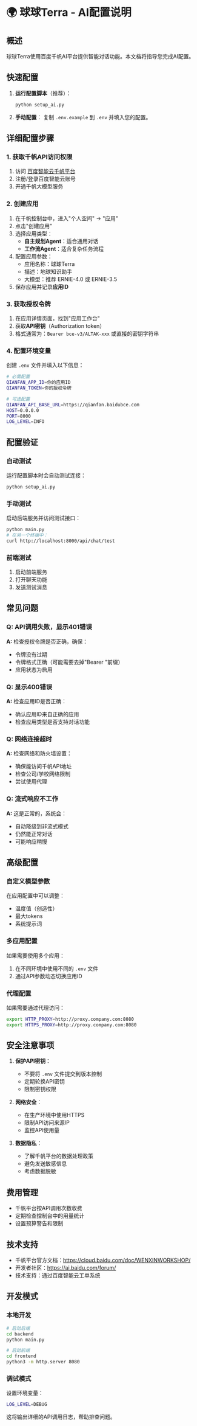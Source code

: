 # 🌍 球球Terra - AI配置说明

## 概述

球球Terra使用百度千帆AI平台提供智能对话功能。本文档将指导您完成AI配置。

## 快速配置

1. **运行配置脚本**（推荐）：
   ```bash
   python setup_ai.py
   ```

2. **手动配置**：
   复制 `.env.example` 到 `.env` 并填入您的配置。

## 详细配置步骤

### 1. 获取千帆API访问权限

1. 访问 [百度智能云千帆平台](https://console.bce.baidu.com/qianfan/overview)
2. 注册/登录百度智能云账号
3. 开通千帆大模型服务

### 2. 创建应用

1. 在千帆控制台中，进入"个人空间" → "应用"
2. 点击"创建应用"
3. 选择应用类型：
   - **自主规划Agent**：适合通用对话
   - **工作流Agent**：适合复杂任务流程
4. 配置应用参数：
   - 应用名称：球球Terra
   - 描述：地球知识助手
   - 大模型：推荐 ERNIE-4.0 或 ERNIE-3.5
5. 保存应用并记录**应用ID**

### 3. 获取授权令牌

1. 在应用详情页面，找到"应用工作台"
2. 获取**API密钥**（Authorization token）
3. 格式通常为：`Bearer bce-v3/ALTAK-xxx` 或直接的密钥字符串

### 4. 配置环境变量

创建 `.env` 文件并填入以下信息：

```bash
# 必需配置
QIANFAN_APP_ID=你的应用ID
QIANFAN_TOKEN=你的授权令牌

# 可选配置
QIANFAN_API_BASE_URL=https://qianfan.baidubce.com
HOST=0.0.0.0
PORT=8000
LOG_LEVEL=INFO
```

## 配置验证

### 自动测试
运行配置脚本时会自动测试连接：
```bash
python setup_ai.py
```

### 手动测试
启动后端服务并访问测试接口：
```bash
python main.py
# 在另一个终端中：
curl http://localhost:8000/api/chat/test
```

### 前端测试
1. 启动前端服务
2. 打开聊天功能
3. 发送测试消息

## 常见问题

### Q: API调用失败，显示401错误
**A:** 检查授权令牌是否正确，确保：
- 令牌没有过期
- 令牌格式正确（可能需要去掉"Bearer "前缀）
- 应用状态为启用

### Q: 显示400错误
**A:** 检查应用ID是否正确：
- 确认应用ID来自正确的应用
- 检查应用类型是否支持对话功能

### Q: 网络连接超时
**A:** 检查网络和防火墙设置：
- 确保能访问千帆API地址
- 检查公司/学校网络限制
- 尝试使用代理

### Q: 流式响应不工作
**A:** 这是正常的，系统会：
- 自动降级到非流式模式
- 仍然能正常对话
- 可能响应稍慢

## 高级配置

### 自定义模型参数
在应用配置中可以调整：
- 温度值（创造性）
- 最大tokens
- 系统提示词

### 多应用配置
如果需要使用多个应用：
1. 在不同环境中使用不同的 `.env` 文件
2. 通过API参数动态切换应用ID

### 代理配置
如果需要通过代理访问：
```bash
export HTTP_PROXY=http://proxy.company.com:8080
export HTTPS_PROXY=http://proxy.company.com:8080
```

## 安全注意事项

1. **保护API密钥**：
   - 不要将 `.env` 文件提交到版本控制
   - 定期轮换API密钥
   - 限制密钥权限

2. **网络安全**：
   - 在生产环境中使用HTTPS
   - 限制API访问来源IP
   - 监控API使用量

3. **数据隐私**：
   - 了解千帆平台的数据处理政策
   - 避免发送敏感信息
   - 考虑数据脱敏

## 费用管理

- 千帆平台按API调用次数收费
- 定期检查控制台中的用量统计
- 设置预算警告和限制

## 技术支持

- 千帆平台官方文档：https://cloud.baidu.com/doc/WENXINWORKSHOP/
- 开发者社区：https://ai.baidu.com/forum/
- 技术支持：通过百度智能云工单系统

## 开发模式

### 本地开发
```bash
# 启动后端
cd backend
python main.py

# 启动前端
cd frontend
python3 -m http.server 8080
```

### 调试模式
设置环境变量：
```bash
LOG_LEVEL=DEBUG
```

这将输出详细的API调用日志，帮助排查问题。 